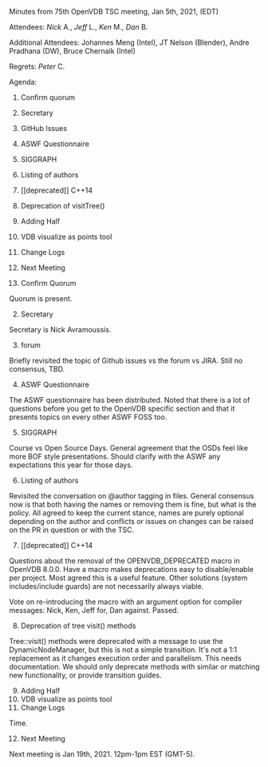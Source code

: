 Minutes from 75th OpenVDB TSC meeting, Jan 5th, 2021, (EDT)

Attendees: *Nick* A., *Jeff* L., *Ken* M., *Dan* B.

Additional Attendees: Johannes Meng (Intel), JT Nelson (Blender),
Andre Pradhana (DW), Bruce Chernaik (Intel)

Regrets: *Peter* C.

Agenda:

1) Confirm quorum
2) Secretary
3) GitHub Issues
4) ASWF Questionnaire
5) SIGGRAPH
6) Listing of authors
7) [[deprecated]] C++14
8) Deprecation of visitTree()
9) Adding Half
10) VDB visualize as points tool
11) Change Logs
12) Next Meeting


1) Confirm Quorum

Quorum is present.

2) Secretary

Secretary is Nick Avramoussis.

3) forum

Briefly revisited the topic of Github issues vs the forum vs JIRA. Still no
consensus, TBD.

4) ASWF Questionnaire

The ASWF questionnaire has been distributed. Noted that there is a lot of
questions before you get to the OpenVDB specific section and that it
presents topics on every other ASWF FOSS too.

5) SIGGRAPH

Course vs Open Source Days. General agreement that the OSDs feel like more BOF
style presentations. Should clarify with the ASWF any expectations this year
for those days.

6) Listing of authors

Revisited the conversation on @author tagging in files. General consensus now
is that both having the names or removing them is fine, but what is the policy.
All agreed to keep the current stance, names are purely optional depending on
the author and conflicts or issues on changes can be raised on the PR in
question or with the TSC.

7) [[deprecated]] C++14

Questions about the removal of the OPENVDB_DEPRECATED macro in OpenVDB 8.0.0.
Have a macro makes deprecations easy to disable/enable per project. Most
agreed this is a useful feature. Other solutions (system includes/include
guards) are not necessarily always viable.

Vote on re-introducing the macro with an argument option for compiler
messages: Nick, Ken, Jeff for, Dan against. Passed.

8) Deprecation of tree visit() methods

Tree::visit() methods were deprecated with a message to use the
DynamicNodeManager, but this is not a simple transition. It's not a 1:1
replacement as it changes execution order and parallelism. This needs
documentation. We should only deprecate methods with similar or matching
new functionality, or provide transition guides.

9) Adding Half
10) VDB visualize as points tool
11) Change Logs

Time.

12) Next Meeting

Next meeting is Jan 19th, 2021. 12pm-1pm EST (GMT-5).
